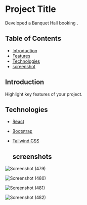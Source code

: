 # Project Title

Developed a Banquet Hall booking .

## Table of Contents

- [Introduction](#introduction)
- [Features](#features)
- [Technologies](#technologies)
- [screenshot](#getting-started)


## Introduction



Highlight key features of your project.

## Technologies

- [React](https://reactjs.org/)
- [Bootstrap](https://getbootstrap.com/)
- [Tailwind CSS](https://tailwindcss.com/)

  ## screenshots

![Screenshot (479)](https://github.com/15parth/Banquet-Hall/assets/56168870/74ec6e45-f4e4-4563-b747-96e7bf20ceb4)

![Screenshot (480)](https://github.com/15parth/Banquet-Hall/assets/56168870/2565acda-6ed0-460b-bd6c-30e5bfc9477a)


![Screenshot (481)](https://github.com/15parth/Banquet-Hall/assets/56168870/e59729a1-bfaa-4b03-83d1-98020a4ba826)


![Screenshot (482)](https://github.com/15parth/Banquet-Hall/assets/56168870/a5b71529-6793-4539-b4c4-0ecf455f0479)





  

